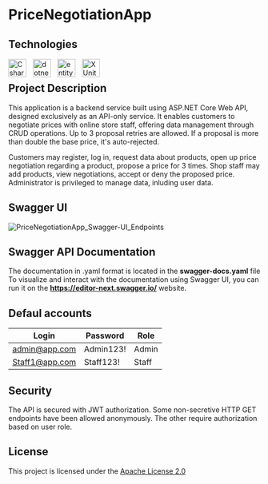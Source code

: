 # PriceNegotiationApp
## Technologies
[<img align="left" alt="Csharp" width="36px" src="https://cdn.jsdelivr.net/gh/devicons/devicon/icons/csharp/csharp-original.svg" style="padding-right:10px;"/>][csharp]
[<img align="left" alt="dotnet" width="36px" src="https://upload.wikimedia.org/wikipedia/commons/thumb/7/7d/Microsoft_.NET_logo.svg/2048px-Microsoft_.NET_logo.svg.png" style="padding-right:10px;"/>][dotnet]
[<img align="left" alt="entityframework" width="36px" style="padding-right:10px;" src="https://github.com/lukegor/PriceNegotiationApp/assets/105490868/bad63060-6eed-47e9-bb65-1ee03f4cccdd"/>][entityframework]
[<img align="left" alt="XUnit" width="36px" src="https://avatars.githubusercontent.com/u/2092016?s=200&v=4" style="padding-right:10px;"/>][XUnit]

<br>

## Project Description
This application is a backend service built using ASP.NET Core Web API, designed exclusively as an API-only service. It enables customers to negotiate prices with online store staff, offering data management through CRUD operations. Up to 3 proposal retries are allowed. If a proposal is more than double the base price, it's auto-rejected.

Customers may register, log in, request data about products, open up price negotiation regarding a product, propose a price for 3 times. Shop staff may add products, view negotiations, accept or deny the proposed price. Administrator is privileged to manage data, inluding user data.


[csharp]: https://pl.wikipedia.org/wiki/C_Sharp
[dotnet]: https://learn.microsoft.com/pl-pl/dotnet/
[entityframework]: https://learn.microsoft.com/pl-pl/ef/
[XUnit]: https://github.com/xunit/xunit



## Swagger UI

![PriceNegotiationApp_Swagger-UI_Endpoints](https://github.com/lukegor/PriceNegotiationApp/assets/105490868/2ec1841b-2ed2-45d5-9283-f0acbf8c5aba)

## Swagger API Documentation

The documentation in .yaml format is located in the <b>swagger-docs.yaml</b> file<br/>
To visualize and interact with the documentation using Swagger UI, you can run it on the <b>https://editor-next.swagger.io/</b> website.

## Defaul accounts
| Login                 | Password   | Role  |
|-----------------------|------------|-------|
| admin@app.com         | Admin123!  | Admin |
| Staff1@app.com        | Staff123!  | Staff |

## Security

The API is secured with JWT authorization. Some non-secretive HTTP GET endpoints have been allowed anonymously. The other require authorization based on user role.

## License

This project is licensed under the [Apache License 2.0](https://opensource.org/license/apache-2-0/)
